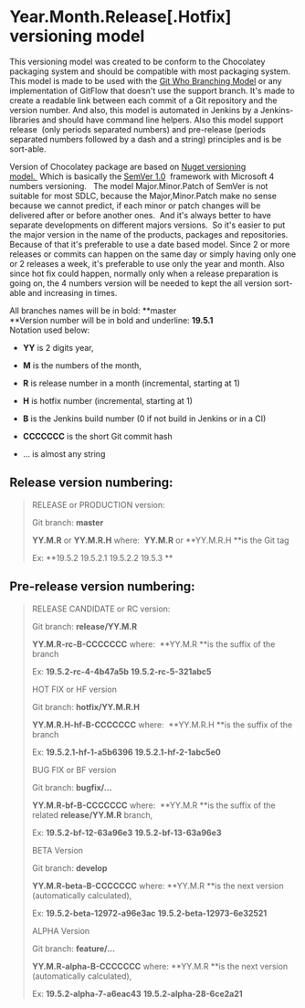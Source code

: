 # Year.Month.Release\[.Hotfix\] versioning model

This versioning model was created to be conform to the Chocolatey
packaging system and should be compatible with most packaging system.
This model is made to be used with the [Git Who Branching
Model](file:///E:\\display\\GEDDEV\\Git+Who+Branching+Model) or any
implementation of GitFlow that doesn't use the support branch. It's made
to create a readable link between each commit of a Git repository and
the version number. And also, this model is automated in Jenkins by a
Jenkins-libraries and should have command line helpers. Also this model
support release  (only periods separated numbers) and pre-release
(periods separated numbers followed by a dash and a string) principles
and is be sort-able.

Version of Chocolatey package are based on [Nuget versioning
model. ](https://docs.microsoft.com/en-us/nuget/reference/package-versioning) Which
is basically the [SemVer 1.0](https://semver.org/spec/v1.0.0.html)
 framework with Microsoft 4 numbers versioning.   The model
Major.Minor.Patch of SemVer is not suitable for most SDLC, because the
Major,Minor.Patch make no sense because we cannot predict, if each minor
or patch changes will be delivered after or before another ones.  And
it's always better to have separate developments on different majors
versions.  So it's easier to put the major version in the name of the
products, packages and repositories.  Because of that it's preferable to
use a date based model. Since 2 or more releases or commits can happen
on the same day or simply having only one or 2 releases a week, it's
preferable to use only the year and month. Also since hot fix could
happen, normally only when a release preparation is going on, the 4
numbers version will be needed to kept the all version sort-able and
increasing in times. 

All branches names will be in bold: **master   
**Version number will be in bold and
underline: <span class="underline">**19.5.1**  
</span>Notation used below:

  - **<span class="underline">YY</span>** is 2 digits year,

  - **<span class="underline">M</span>** is the numbers of the month,

  - **<span class="underline">R</span>** is release number in a month
    (incremental, starting at 1)

  - **<span class="underline">H</span>** is hotfix number (incremental,
    starting at 1) 

  - **<span class="underline">B</span>** is the Jenkins build number (0
    if not build in Jenkins or in a CI)

  - **<span class="underline">CCCCCCC</span>** is the short Git commit
    hash

  - ... is almost any string  

## Release version numbering:

> RELEASE or PRODUCTION version:
> 
> Git branch: **master**
> 
> **<span class="underline">YY.M.R</span>** or
> **<span class="underline">YY.M.R.H</span>**
> where:  **<span class="underline">YY.M.R</span>** or **YY.M.R.H **is
> the Git tag
> 
> Ex: **<span class="underline">19.5.2</span>
> <span class="underline">19.5.2.1</span>
> <span class="underline">19.5.2.2</span>
> <span class="underline">19.5.3</span> **

## Pre-release version numbering:

> RELEASE CANDIDATE or RC version:
> 
> Git branch: **release/YY.M.R**
> 
> **<span class="underline">YY.M.R-rc-B-CCCCCCC</span>** where:  **<span class="underline">YY.M.R</span> **is
> the suffix of the branch   
> 
> Ex: **<span class="underline">19.5.2-rc-4-4b47a5b</span>** **<span class="underline">19.5.2-rc-5-321abc5</span>** 
> 
> HOT FIX or HF version
> 
> Git branch: **hotfix/YY.M.R.H**
> 
> **<span class="underline">YY.M.R.H-hf-B-CCCCCCC</span>** where:  **<span class="underline">YY.M.R.H</span> **is
> the suffix of the branch 
> 
> Ex: **<span class="underline">19.5.2.1-hf-1-a5b6396</span> <span class="underline">19.5.2.1-hf-2-1abc5e0</span>** 
> 
> BUG FIX or BF version
> 
> Git branch: **bugfix/...**
> 
> **<span class="underline">YY.M.R-bf-B-CCCCCCC</span>** where:  **<span class="underline">YY.M.R</span> **is
> the suffix of the related **release/YY.M.R** branch,
> 
> Ex: **<span class="underline">19.5.2-bf-12-63a96e3</span>** **<span class="underline">19.5.2-bf-13-63a96e3</span>** 
> 
> BETA Version
> 
> Git branch: **develop**
> 
> **<span class="underline">YY.M.R-beta-B-CCCCCCC</span>** where: **<span class="underline">YY.M.R</span> **is
> the next version (automatically calculated),
> 
> Ex: **<span class="underline">19.5.2-beta-12972-a96e3ac</span>** **<span class="underline">19.5.2-beta-12973-6e32521</span>** 
> 
> ALPHA Version 
> 
> Git branch: **feature/...**
> 
> **<span class="underline">YY.M.R-alpha-B-CCCCCCC</span>** where: **<span class="underline">YY.M.R</span> **is
> the next version (automatically calculated),
> 
> Ex: **<span class="underline">19.5.2-alpha-7-a6eac43</span>** **<span class="underline">19.5.2-alpha-28-6ce2a21</span>**

